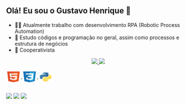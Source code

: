 ## Olá! Eu sou o Gustavo Henrique 👋

- 🧑‍💼 Atualmente trabalho com desenvolvimento RPA (Robotic Process Automation)
- 🌱 Estudo códigos e programação no geral, assim como processos e estrutura de negócios
- 💚 Cooperativista

<div align="center">
  <a href="https://github.com/gustavoohenrique">
  <img height="180em" src="https://github-readme-stats.vercel.app/api?username=gustavoohenrique&show_icons=true&theme=dracula&include_all_commits=true&count_private=true"/>
  <img height="180em" src="https://github-readme-stats.vercel.app/api/top-langs/?username=gustavoohenrique&layout=compact&langs_count=7&theme=dracula"/>
</div>

<div style="display: inline_block"><br>
 
  <img align="center" alt="Gustavo-HTML" height="30" width="40" src="https://raw.githubusercontent.com/devicons/devicon/master/icons/html5/html5-original.svg">
  <img align="center" alt="Gustavo-CSS" height="30" width="40" src="https://raw.githubusercontent.com/devicons/devicon/master/icons/css3/css3-original.svg">
  <img align="center" alt="Gustavo-Python" height="30" width="40" src="https://raw.githubusercontent.com/devicons/devicon/master/icons/python/python-original.svg">

  
  ##
 
 <div> 
 
  <a href="https://instagram.com/gustavohenriquebjj" target="_blank"><img src="https://img.shields.io/badge/-Instagram-%23E4405F?style=for-the-badge&logo=instagram&logoColor=white" target="_blank"></a> 
  <a href = "mailto:silva_gustavohenrique@outlook.com"><img src="https://img.shields.io/badge/Microsoft_Outlook-0078D4?style=for-the-badge&logo=microsoft-outlook&logoColor=white" target="_blank"></a>
  <a href="https://www.linkedin.com/in/gustavohenriquems/" target="_blank"><img src="https://img.shields.io/badge/-LinkedIn-%230077B5?style=for-the-badge&logo=linkedin&logoColor=white" target="_blank"></a> 
 
</div>
